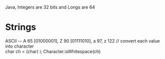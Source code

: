 Java, Integers are 32 bits and Longs are 64

# Strings
ASCII -- A 65 [01000001], Z 90 [01111010], a 97, z 122
// convert each value into character  
char ch = (char) i;
Character.isWhitespace(ch)